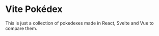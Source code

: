 # Vite Pokédex

This is just a collection of pokedexes made in React, Svelte and Vue to compare them.
